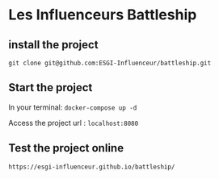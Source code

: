 # Les Influenceurs Battleship

## install the project
`git clone git@github.com:ESGI-Influenceur/battleship.git`

## Start the project
In your terminal: `docker-compose up -d`

Access the project url : `localhost:8080`

## Test the project online
`https://esgi-influenceur.github.io/battleship/`
